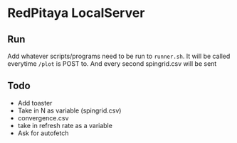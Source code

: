 # RedPitaya LocalServer
## Run
Add whatever scripts/programs need to be run to `runner.sh`. It will be called everytime `/plot` is POST to. And every second spingrid.csv will be sent

## Todo
- Add toaster
- Take in N as variable (spingrid.csv)
- convergence.csv
- take in refresh rate as a variable
- Ask for autofetch